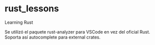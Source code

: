 # rust_lessons
Learning Rust

Se utilizó el paquete rust-analyzer para VSCode en vez del oficial Rust. Soporta así autocomplete para external crates.



